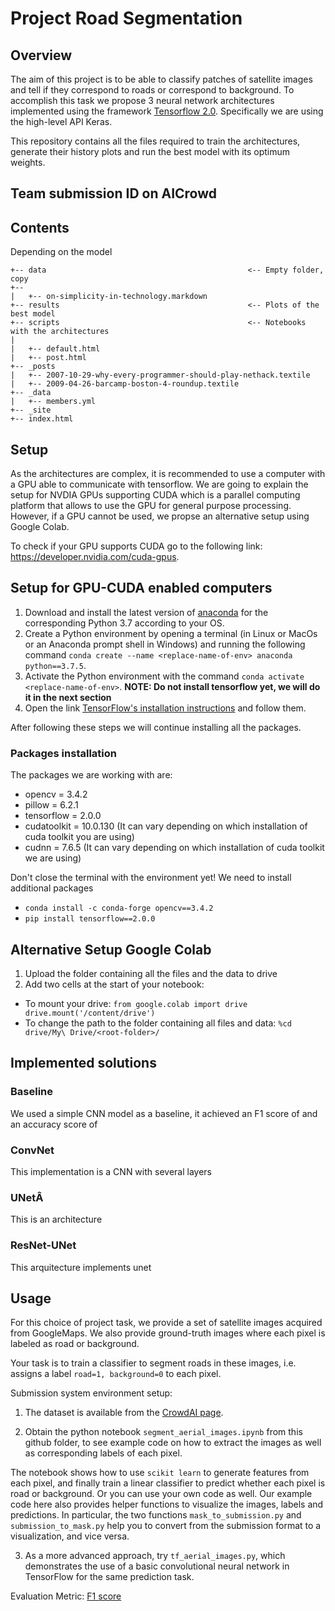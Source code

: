 # Project Road Segmentation
## Overview
The aim of this project is to be able to classify patches of satellite images and tell if they correspond to roads or correspond to background. To accomplish this task we propose 3 neural network architectures implemented using the framework [Tensorflow 2.0](https://www.tensorflow.org). Specifically we are using the high-level API Keras.   

This repository contains all the files required to train the architectures, generate their history plots and run the best model with its optimum weights.
## Team submission ID on AICrowd

## Contents
Depending on the model 
```
+-- data                                             <-- Empty folder, copy
+--
|   +-- on-simplicity-in-technology.markdown
+-- results                                          <-- Plots of the best model
+-- scripts                                          <-- Notebooks with the architectures
|   
|   +-- default.html
|   +-- post.html
+-- _posts
|   +-- 2007-10-29-why-every-programmer-should-play-nethack.textile
|   +-- 2009-04-26-barcamp-boston-4-roundup.textile
+-- _data
|   +-- members.yml
+-- _site
+-- index.html
```

## Setup
As the architectures are complex, it is recommended to use a computer with a GPU able to communicate with tensorflow. We are going to explain the setup for NVDIA GPUs supporting CUDA which is a parallel computing platform that allows to use the GPU for general purpose processing. However, if a GPU cannot be used, we propse an alternative setup using Google Colab.

To check if your GPU supports CUDA go to the following link: https://developer.nvidia.com/cuda-gpus.

## Setup for GPU-CUDA enabled computers
1. Download and install the latest version of [anaconda](https://www.anaconda.com/distribution/) for the corresponding Python 3.7 according to your OS.
2. Create a Python environment by opening a terminal (in Linux or MacOs or an Anaconda prompt shell in Windows) and running the following command `conda create --name <replace-name-of-env> anaconda python==3.7.5`.
3. Activate the Python environment with the command `conda activate <replace-name-of-env>`.
**NOTE: Do not install tensorflow yet, we will do it in the next section**
4. Open the link [TensorFlow's installation instructions](https://www.tensorflow.org/install/gpu) and follow them.

After following these steps we will continue installing all the packages.

### Packages installation
The packages we are working with are:
- opencv = 3.4.2
- pillow = 6.2.1
- tensorflow = 2.0.0
- cudatoolkit = 10.0.130 (It can vary depending on which installation of cuda toolkit you are using)
- cudnn = 7.6.5 (It can vary depending on which installation of cuda toolkit we are using)

Don't close the terminal with the environment yet! We need to install additional packages
- `conda install -c conda-forge opencv==3.4.2`
- `pip install tensorflow==2.0.0`

## Alternative Setup Google Colab
1. Upload the folder containing all the files and the data to drive
2. Add two cells at the start of your notebook:
- To mount your drive:
`from google.colab import drive
drive.mount('/content/drive')`
- To change the path to the folder containing all files and data:
``%cd drive/My\ Drive/<root-folder>/``

## Implemented solutions
### Baseline
We used a simple CNN model as a baseline, it achieved an F1 score of
 and an accuracy score of
### ConvNet
This implementation is a CNN with several layers
### UNetÂ
This is an architecture
### ResNet-UNet
This arquitecture implements unet




## Usage





For this choice of project task, we provide a set of satellite images acquired
from GoogleMaps. We also provide ground-truth images where each pixel is labeled
as road or background.

Your task is to train a classifier to segment roads in these images, i.e.
assigns a label `road=1, background=0` to each pixel.

Submission system environment setup:

1. The dataset is available from the
[CrowdAI page](https://www.crowdai.org/challenges/epfl-ml-road-segmentation).

2. Obtain the python notebook `segment_aerial_images.ipynb` from this github
folder, to see example code on how to extract the images as well as
corresponding labels of each pixel.

The notebook shows how to use `scikit learn` to generate features from each
pixel, and finally train a linear classifier to predict whether each pixel is
road or background. Or you can use your own code as well. Our example code here
also provides helper functions to visualize the images, labels and predictions.
In particular, the two functions `mask_to_submission.py` and
`submission_to_mask.py` help you to convert from the submission format to a
visualization, and vice versa.

3. As a more advanced approach, try `tf_aerial_images.py`, which demonstrates
the use of a basic convolutional neural network in TensorFlow for the same
prediction task.

Evaluation Metric:
 [F1 score](https://en.wikipedia.org/wiki/F1_score)

